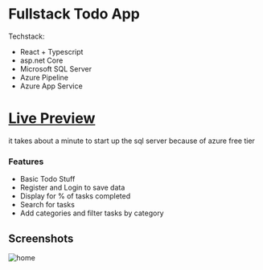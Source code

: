 # Fullstack Todo App 

Techstack:
  - React + Typescript
  - asp.net Core
  - Microsoft SQL Server
  - Azure Pipeline
  - Azure App Service

# [Live Preview](https://best-todo-app-hnbwf4e2d6creeh4.germanywestcentral-01.azurewebsites.net/ "Live Preview")
it takes about a minute to start up the sql server because of azure free tier

### Features
- Basic Todo Stuff
- Register and Login to save data
- Display for % of tasks completed
- Search for tasks
- Add categories and filter tasks by category

## Screenshots
![home](https://i.imgur.com/YSSpSUV.png)

